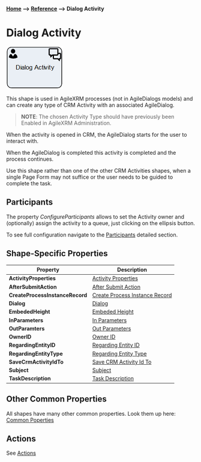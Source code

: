 __[Home](/) --> [Reference](/ref) --> Dialog Activity__

# Dialog Activity

![Dialog Activity](media/DialogActivity.png)

This shape is used in AgileXRM processes (not in AgileDialogs models) and can
create any type of CRM Activity with an associated AgileDialog.

> **NOTE**: The chosen Activity Type should have previously been Enabled in
AgileXRM Administration.

When the activity is opened in CRM, the AgileDialog starts for the user to
interact with.

When the AgileDialog is completed this activity is completed and the process
continues.

Use this shape rather than one of the other CRM Activities shapes, when a single Page
Form may not suffice or the user needs to be guided to complete the task.

## Participants
The property *ConfigureParticipants* allows to set the Activity owner and (optionally) assign the activity to a queue, just clicking on the ellipsis button.

To see full configuration navigate to the [Participants](./common/Participants.md) detailed section.

## Shape-Specific Properties

| Property | Description |
| -------- | ----------- |
| **ActivityProperties**            |[Activity Properties](common/ActivityProperties.md)|
| **AfterSubmitAction**             |[After Submit Action](common/AfterSubmitAction.md)|
| **CreateProcessInstanceRecord**   |[Create Process Instance Record](common/CreateProcessInstanceRecord.md)|
| **Dialog**                        |[Dialog](common/SubProcess.md)|
| **EmbededHeight**                 |[Embeded Height](common/EmbededHeight.md)|
| **InParameters**                  |[In Parameters](common/InParameters.md)|
| **OutParamters**                  |[Out Parameters](common/OutParamters.md)|
| **OwnerID**                       |[Owner ID](common/OwnerID.md)|
| **RegardingEntityID**             |[Regarding Entity ID](common/RegardingEntityID.md)|
| **RegardingEntityType**           |[Regarding Entity Type](common/RegardingEntityType.md)|
| **SaveCrmActivityIdTo**           |[Save CRM Activity Id To](common/SaveCrmActivityIdTo.md)|
| **Subject**                       |[Subject](common/Subject.md)|
| **TaskDescription**               |[Task Description](common/TaskDescription.md)|


## Other Common Properties
All shapes have many other common properties. Look them up here: [Common Poperties](common/README.md)

## Actions
See [Actions](common/Actions.md)